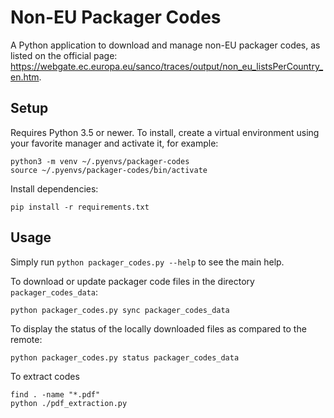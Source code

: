 # Non-EU Packager Codes

A Python application to download and manage non-EU packager codes, as listed on the official page: https://webgate.ec.europa.eu/sanco/traces/output/non_eu_listsPerCountry_en.htm.

## Setup

Requires Python 3.5 or newer. To install, create a virtual environment using your favorite manager and activate it, for example:

```shell script
python3 -m venv ~/.pyenvs/packager-codes
source ~/.pyenvs/packager-codes/bin/activate
```

Install dependencies:

```shell script
pip install -r requirements.txt
```

## Usage

Simply run `python packager_codes.py --help` to see the main help.

To download or update packager code files in the directory `packager_codes_data`:

```shell script
python packager_codes.py sync packager_codes_data
```

To display the status of the locally downloaded files as compared to the remote:

````shell script
python packager_codes.py status packager_codes_data
````

To extract codes
````
find . -name "*.pdf"
python ./pdf_extraction.py    
````
